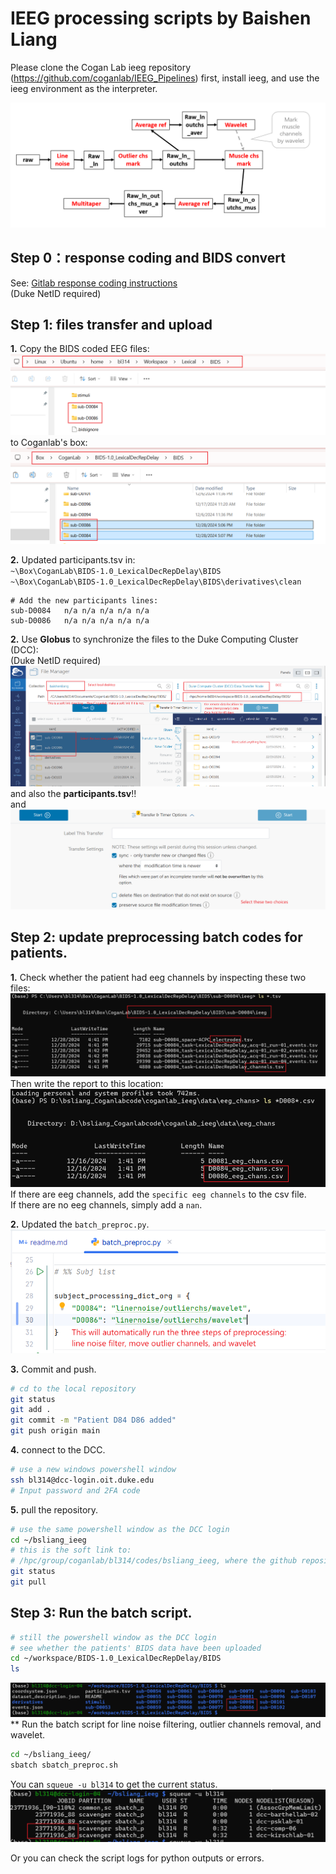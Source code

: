 # IEEG processing scripts by Baishen Liang

Please clone the Cogan Lab ieeg repository (https://github.com/coganlab/IEEG_Pipelines) first, install ieeg, and use the ieeg environment as the interpreter.  

![IEEG analyses pipeline](materials/analyze_pipeline.png)   

## Step 0：response coding and BIDS convert  
See: [Gitlab response coding instructions](https://coganlab.pages.oit.duke.edu/wiki/docs/ECoG_In_Unit/Response_Coding/)  
(Duke NetID required)  
  
## Step 1: files transfer and upload
**1.** Copy the BIDS coded EEG files:  
![file transfer 1](materials/files_transfer_1.png)  
to Coganlab's box:  
![file transfer 2](materials/files_transfer_2.png)  

**2.** Updated participants.tsv in:  
`~\Box\CoganLab\BIDS-1.0_LexicalDecRepDelay\BIDS`  
`~\Box\CoganLab\BIDS-1.0_LexicalDecRepDelay\BIDS\derivatives\clean`  
````text
# Add the new participants lines:  
sub-D0084	n/a	n/a	n/a	n/a	n/a
sub-D0086	n/a	n/a	n/a	n/a	n/a
````
  
**2.** Use **Globus** to synchronize the files to the Duke Computing Cluster (DCC):  
(Duke NetID required)  
![Upload DCC 1](materials/upload_DCC_1.png)  
and also the **participants.tsv**!!  
and  
![Upload DCC 2](materials/upload_DCC_2.png)  
  
## Step 2: update preprocessing batch codes for patients.  
**1.** Check whether the patient had eeg channels by inspecting these two files:  
![Check eeg 1](materials/check_eeg_chs_1.png)  
Then write the report to this location:  
![Check eeg 2](materials/check_eeg_chs_2.png)  
If there are eeg channels, add the `specific eeg channels` to the csv file.  
If there are no eeg channels, simply add a `nan`.  

**2.** Updated the `batch_preproc.py`.  
![Updated preproce batch](materials/update_preproc_batch.png) 

**3.** Commit and push. 
````bash
# cd to the local repository
git status
git add .
git commit -m "Patient D84 D86 added"
git push origin main
````

**4.** connect to the DCC.  
````bash
# use a new windows powershell window
ssh bl314@dcc-login.oit.duke.edu
# Input password and 2FA code
````

**5.** pull the repository.
````bash
# use the same powershell window as the DCC login
cd ~/bsliang_ieeg
# this is the soft link to:
# /hpc/group/coganlab/bl314/codes/bsliang_ieeg, where the github repository is cloned
git status
git pull
````
## Step 3: Run the batch script.
````bash
# still the powershell window as the DCC login
# see whether the patients' BIDS data have been uploaded
cd ~/workspace/BIDS-1.0_LexicalDecRepDelay/BIDS
ls
````
![Check eeg 2](materials/check_dcc_workspace.png)  
** Run the batch script for line noise filtering, outlier channels removal, and wavelet.  
````bash
cd ~/bsliang_ieeg/
sbatch sbatch_preproc.sh
````
You can `squeue -u bl314` to get the current status.  
![Check eeg 2](materials/DCC_squeue.png)  
 
Or you can check the script logs for python outputs or errors.  
````bash

````

